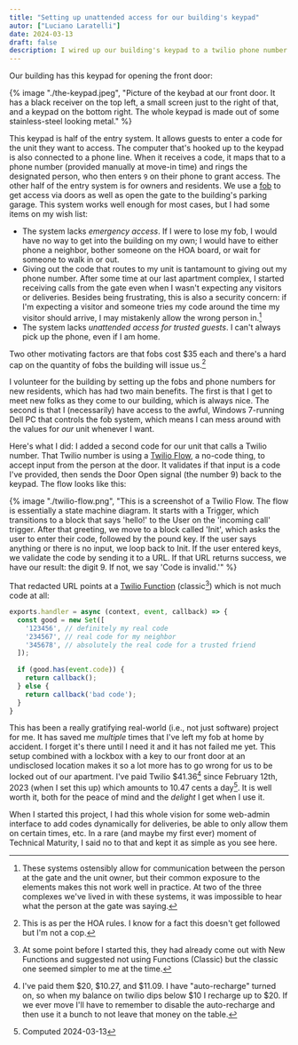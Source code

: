 ```yaml
---
title: "Setting up unattended access for our building's keypad"
autor: ["Luciano Laratelli"]
date: 2024-03-13
draft: false
description: I wired up our building's keypad to a twilio phone number (and accompanying Twilio Function) to set up unattended access for emergencies.
---
```

Our building has this keypad for opening the front door:

{% image "./the-keypad.jpeg", "Picture of the keybad at our front door. It has a black receiver on the top left, a small screen just to the right of that, and a keypad on the bottom right. The whole keypad is made out of some stainless-steel looking metal." %}

This keypad is half of the entry system. It allows guests to enter a code for
the unit they want to access. The computer that's hooked up to the keypad is
also connected to a phone line. When it receives a code, it maps that to a phone
number (provided manually at move-in time) and rings the designated person, who
then enters `9` on their phone to grant access. The other half of the entry
system is for owners and residents. We use a
[fob](https://web.archive.org/web/20230319133108/https://cdn.shopify.com/s/files/1/0173/0271/6516/products/TRANSPROXLinear4button_1512x.jpg?v=1586052529)
to get access via doors as well as open the gate to the building's parking
garage. This system works well enough for most cases, but I had some items on my
wish list:

 - The system lacks *emergency access*. If I were to lose my fob, I would have
   no way to get into the building on my own; I would have to either phone a
   neighbor, bother someone on the HOA board, or wait for someone to walk in or
   out.
 - Giving out the code that routes to my unit is tantamount to giving out my
   phone number. After some time at our last apartment complex, I started
   receiving calls from the gate even when I wasn't expecting any visitors or
   deliveries. Besides being frustrating, this is also a security concern: if
   I'm expecting a visitor and someone tries my code around the time my visitor
   should arrive, I may mistakenly allow the wrong person in.[^1]
 - The system lacks *unattended access for trusted guests*. I can't always pick
   up the phone, even if I am home.

Two other motivating factors are that fobs cost $35 each and there's a hard cap
on the quantity of fobs the building will issue us.[^2] 

I volunteer for the building by setting up the fobs and phone numbers for new
residents, which has had two main benefits. The first is that I get to meet new
folks as they come to our building, which is always nice. The second is that I
(necessarily) have access to the awful, Windows 7-running Dell PC that controls the
fob system, which means I can mess around with the values for *our* unit
whenever I want.

Here's what I did: I added a second code for our unit that calls a Twilio
number. That Twilio number is using a [Twilio
Flow](https://www.twilio.com/docs/studio/user-guide/get-started), a no-code
thing, to accept input from the person at the door. It validates if that input
is a code I've provided, then sends the Door Open signal (the number 9) back to
the keypad. The flow looks like this:

{% image "./twilio-flow.png",  "This is a screenshot of a Twilio Flow. The flow is essentially a state machine diagram. It starts with a Trigger, which transitions to a block that says 'hello!' to the User on the 'incoming call' trigger. After that greeting, we move to a block called 'Init', which asks the user to enter their code, followed by the pound key. If the user says anything or there is no input, we loop back to Init. If the user entered keys, we validate the code by sending it to a URL. If that URL returns success, we have our result: the digit 9. If not, we say 'Code is invalid.'" %}

That redacted URL points at a [Twilio Function](https://www.twilio.com/docs/serverless/functions-assets/functions) (classic[^3]) which is not much code at all:
```javascript
exports.handler = async (context, event, callback) => {
  const good = new Set([
    '123456', // definitely my real code
    '234567', // real code for my neighbor
    '345678', // absolutely the real code for a trusted friend
  ]);
  
  if (good.has(event.code)) {
    return callback();
  } else {
    return callback('bad code');
  }
}
```

This has been a really gratifying real-world (i.e., not just software) project
for me. It has saved me *multiple* times that I've left my fob at home by
accident. I forget it's there until I need it and it has not failed me yet. This
setup combined with a lockbox with a key to our front door at an undisclosed
location makes it so a lot more has to go wrong for us to be locked out of our
apartment. I've paid Twilio $41.36[^4] since February 12th, 2023 (when I set this
up) which amounts to 10.47 cents a day[^5]. It is well worth it, both for the peace of
mind and the *delight* I get when I use it.

When I started this project, I had this whole vision for some web-admin
interface to add codes dynamically for deliveries, be able to only allow them on
certain times, etc. In a rare (and maybe my first ever) moment of Technical
Maturity, I said no to that and kept it as simple as you see here.


[^1]: These systems ostensibly allow for communication between the person at
the gate and the unit owner, but their common exposure to the elements makes
this not work well in practice. At two of the three complexes we've lived in
with these systems, it was impossible to hear what the person at the gate was
saying.


[^2]: This is as per the HOA rules. I know for a fact this doesn't get followed
but I'm not a cop.

[^3]: At some point before I started this, they had already come out with New
    Functions and suggested not using Functions (Classic) but the classic one
    seemed simpler to me at the time.


[^4]: I've paid them $20, $10.27, and $11.09. I have "auto-recharge" turned on, so when my balance on twilio dips below $10 I recharge up to $20. If we ever move I'll have to remember to disable the auto-recharge and then use it a bunch to not leave that money on the table.

[^5]: Computed 2024-03-13

